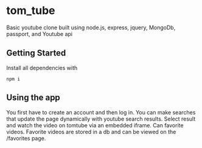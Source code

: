 # tom_tube
Basic youtube clone built using node.js, express, jquery, MongoDb, passport, and Youtube api

## Getting Started

Install all dependencies with

```
npm i
```

## Using the app

You first have to create an account and then log in. You can make searches that update the page dynamically with youtube
search results. Select result and watch the video on tomtube via an embedded iframe. Can favorite videos. Favorite videos
are stored in a db and can be viewed on the /favorites page.


